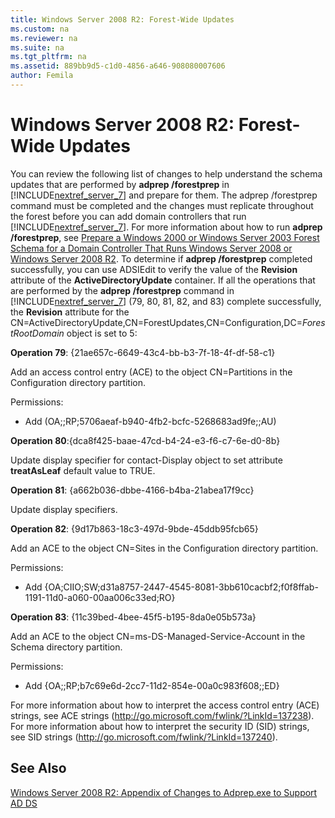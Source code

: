 ```yaml
---
title: Windows Server 2008 R2: Forest-Wide Updates
ms.custom: na
ms.reviewer: na
ms.suite: na
ms.tgt_pltfrm: na
ms.assetid: 889bb9d5-c1d0-4856-a646-908080007606
author: Femila
---
```

# Windows Server 2008 R2: Forest-Wide Updates
  You can review the following list of changes to help understand the schema updates that are performed by **adprep \/forestprep** in [!INCLUDE[nextref_server_7](../Token/nextref_server_7_md.md)] and prepare for them. The adprep \/forestprep command must be completed and the changes must replicate throughout the forest before you can add domain controllers that run [!INCLUDE[nextref_server_7](../Token/nextref_server_7_md.md)]. For more information about how to run **adprep \/forestprep**, see [Prepare a Windows 2000 or Windows Server 2003 Forest Schema for a Domain Controller That Runs Windows Server 2008 or Windows Server 2008 R2](../Topic/Prepare-a-Windows-2000-or-Windows-Server-2003-Forest-Schema-for-a-Domain-Controller-That-Runs-Windows-Server-2008-or-Windows-Server-2008-R2.md). To determine if **adprep \/forestprep** completed successfully, you can use ADSIEdit to verify the value of the **Revision** attribute of the **ActiveDirectoryUpdate** container. If all the operations that are performed by the **adprep \/forestprep** command in [!INCLUDE[nextref_server_7](../Token/nextref_server_7_md.md)] \(79, 80, 81, 82, and 83\) complete successfully, the **Revision** attribute for the CN\=ActiveDirectoryUpdate,CN\=ForestUpdates,CN\=Configuration,DC\=*ForestRootDomain* object is set to 5:  
  
 **Operation 79**: {21ae657c\-6649\-43c4\-bb\-b3\-7f\-18\-4f\-df\-58\-c1}  
  
 Add an access control entry \(ACE\) to the object CN\=Partitions in the Configuration directory partition.  
  
 Permissions:  
  
-   Add \(OA;;RP;5706aeaf\-b940\-4fb2\-bcfc\-5268683ad9fe;;AU\)  
  
 **Operation 80**:{dca8f425\-baae\-47cd\-b4\-24\-e3\-f6\-c7\-6e\-d0\-8b}  
  
 Update display specifier for contact\-Display object to set attribute **treatAsLeaf** default value to TRUE.  
  
 **Operation 81**: {a662b036\-dbbe\-4166\-b4ba\-21abea17f9cc}  
  
 Update display specifiers.  
  
 **Operation 82**: {9d17b863\-18c3\-497d\-9bde\-45ddb95fcb65}  
  
 Add an ACE to the object CN\=Sites in the Configuration directory partition.  
  
 Permissions:  
  
-   Add {OA;CIIO;SW;d31a8757\-2447\-4545\-8081\-3bb610cacbf2;f0f8ffab\-1191\-11d0\-a060\-00aa006c33ed;RO}  
  
 **Operation 83**: {11c39bed\-4bee\-45f5\-b195\-8da0e05b573a}  
  
 Add an ACE to the object CN\=ms\-DS\-Managed\-Service\-Account in the Schema directory partition.  
  
 Permissions:  
  
-   Add {OA;;RP;b7c69e6d\-2cc7\-11d2\-854e\-00a0c983f608;;ED}  
  
 For more information about how to interpret the access control entry \(ACE\) strings, see ACE strings \([http:\/\/go.microsoft.com\/fwlink\/?LinkId\=137238](http://go.microsoft.com/fwlink/?LinkId=137238)\). For more information about how to interpret the security ID \(SID\) strings, see SID strings \([http:\/\/go.microsoft.com\/fwlink\/?LinkId\=137240](http://go.microsoft.com/fwlink/?LinkId=137240)\).  
  
## See Also  
 [Windows Server 2008 R2: Appendix of Changes to Adprep.exe to Support AD DS](../Topic/Windows-Server-2008-R2--Appendix-of-Changes-to-Adprep.exe-to-Support-AD-DS.md)  
  
  